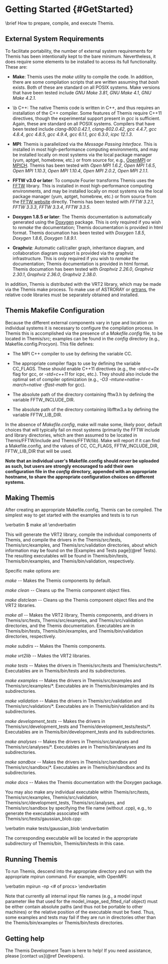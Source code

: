 Getting Started {#GetStarted}
============

\brief How to prepare, compile, and execute Themis.


External System Requirements
------------------------
To facilitate portability, the number of external system requirements for Themis has been intentionally kept to the bare minimum.  Nevertheless, it does require some elements to be installed to access its full functionality.  These are:

- **Make**: Themis uses the *make* utility to compile the code.  In addition, there are some compilation scripts that are written assuming that *bash* exists.  Both of these are standard on all POSIX systems.  Make versions that have been tested include *GNU Make 3.81*, *GNU Make 4.1*, *GNU Make 4.2.1*.

- \b C++: The native Themis code is written in C++, and thus requires an installation of the C++ compiler.  Some features of Themis require C++11 directives, though the experimental support present in *gcc* is sufficient.  Again, these are standard on all POSIX systems.  Compilers that have been tested include *clang-800.0.42.1*, *clang-802.0.42*, *gcc 4.4.7*, *gcc 4.8.4*, *gcc 4.8.5*, *gcc 4.9.4*, *gcc 6.1.1*, *gcc 6.3.0*, *icpc 12.1.3*.

- **MPI**: Themis is parallelized via the *Message Passing Interface*.  This is installed in most high-performance computing environments, and may be installed locally on most systems via the local package manager (yum, aptget, homebrew, etc.) or from source for, e.g., [OpenMPI](https://www.open-mpi.org/) or [MPICH](https://www.mpich.org/).  Themis has been tested with *Open MPI 1.6.2*, *Open MPI 1.6.5*, *Open MPI 1.10.3*, *Open MPI 1.10.4*, *Open MPI 2.0.2*, *Open MPI 2.1.1*.

- **FFTW v3.0 or later**: To compute Fourier transforms Themis uses the [FFTW](http://www.fftw.org/) library.  This is installed in most high-performance computing environments, and may be installed locally on most systems via the local package manager (yum, aptget, homebrew, etc.) or from source from the [FFTW website](http://www.fftw.org/) directly.  Themis has been tested with *FFTW 3.2.1*, *FFTW 3.3.3*, *FFTW 3.3.4*, *FFTW 3.3.5*.

- **Doxygen 1.8.5 or later**: The Themis documentation is automatically generated using the [Doxygen](http://www.doxygen.org/) package.  This is only required if you wish to *remake* the documentation; Themis documentation is provided in html format. Themis documation has been tested with *Doxygen 1.8.5*, *Doxygen 1.8.6*, *Doxygen 1.8.9.1*.

- **Graphviz**: Automatic call/caller graph, inheritance diagram, and collaboration diagram support is provided via the graphviz infrastructure.  This is only required if you wish to *remake* the documentation; Themis documentation is provided in html format. Themis documation has been tested with *Graphviz 2.26.0*, *Graphviz 2.30.1*, *Graphviz 2.36.0*, *Graphviz 2.38.0*.

In addition, Themis is distributed with the VRT2 library, which may be made via the Themis make process.  To make use of ASTRORAY or [grtrans](https://github.com/jadexter/grtrans), the relative code libraries must be separately obtained and installed.


Themis Makefile Configuration
------------------------
Because the different external components vary in type and location on individual systems it is necessary to configure the compilation process.  In Themis this is accomplished via the presence of a *Makefile.config* file, to be located in Themis/src; examples can be found in the *config* directory (e.g., Makefile.config.Procyon).  This file defines:

- The MPI C++ compiler to use by defining the variable CC.

- The appropriate compiler flags to use by defining the variable CC_FLAGS.  These should enable C++11 directives (e.g., the *-std=c+0x* flag for gcc, or *-std=c++11* for icpc, etc.).  They should also include the optimal set of compiler optimization (e.g., *-O3 -mtune=native -march=native -ffast-math* for gcc).

- The absolute path of the directory containing fftw3.h by defining the variable FFTW_INCLUDE_DIR.

- The absolute path of the directory containing libfftw3.a by defining the variable FFTW_LIB_DIR.

In the absence of *Makefile.config*, make will make some, likely poor, default choices that will typically fail on most systems (primarily the FFTW include and library directories, which are then assumed to be located in Themis/FFTW/include and Themis/FFTW/lib).  Make will report if it can find a Makefile.config, and the values of CC, CC_FLAGS, FFTW_INCLUDE_DIR, FFTW_LIB_DIR that will be used.

**Note that an individual user's Makefile.config should *never* be uploaded as such, but users are strongly encouraged to add their own configuration file in the *config* directory, appended with an appropriate hostname, to share the appropriate configuration choices on different systems.**


Making Themis
------------------------
After creating an appropriate Makefile.config, Themis can be compiled.  The simplest way to get started with the examples and tests is to run

\verbatim
$ make all
\endverbatim

This will generate the VRT2 library, compile the individual components of Themis, and compile the drivers in the Themis/src/tests, Themis/src/examples, and Themis/src/validation directories, about which information may be found on the [Examples and Tests page](@ref Tests).  The resulting executables will be found in Themis/bin/tests, Themis/bin/examples, and Themis/bin/validation, respectively.

Specific make options are:

*make* -- Makes the Themis components by default.

*make clean* -- Cleans up the Themis component object files.

*make distclean* -- Cleans up the Themis component object files and the VRT2 libraries.

*make all* -- Makes the VRT2 library, Themis components, and drivers in Themis/src/tests, Themis/src/examples, and Themis/src/validation directories, and the Themis documentation.  Executables are in Themis/bin/tests, Themis/bin/examples, and Themis/bin/validation directories, respectively. 

*make subdirs* -- Makes the Themis components.

*make vrt2lib* -- Makes the VRT2 libraries.

*make tests* -- Makes the drivers in Themis/src/tests and Themis/src/tests/*.  Executables are in Themis/bin/tests and its subdirectories.

*make examples* -- Makes the drivers in Themis/src/examples and Themis/src/examples/*.  Executables are in Themis/bin/examples and its subdirectories.

*make validation* -- Makes the drivers in Themis/src/validation and Themis/src/validation/*.  Executables are in Themis/bin/validation and its subdirectories.

*make development_tests* -- Makes the drivers in Themis/src/development_tests and Themis/development_tests/tests/*.  Executables are in Themis/bin/development_tests and its subdirectories.

*make analyses* -- Makes the drivers in Themis/src/analyses and Themis/src/analyses/*.  Executables are in Themis/bin/analyses and its subdirectories.

*make sandbox* -- Makes the drivers in Themis/src/sandbox and Themis/src/sandbox/*.  Executables are in Themis/bin/sandbox and its subdirectories.

*make docs* -- Makes the Themis documentation with the Doxygen package.

You may also make any individual executable within Themis/src/tests, Themis/src/examples, Themis/src/validation, Themis/src/development_tests, Themis/src/analyses, and Themis/src/sandbox by specifying the file name (without .cpp), e.g., to generate the executable associated with Themis/src/tests/gaussian_blob.cpp:

\verbatim
make tests/gaussian_blob
\endverbatim

The corresponding executable will be located in the appropriate subdirectory of Themis/bin, Themis/bin/tests in this case.

Running Themis
------------------------
To run Themis, descend into the appropriate directory and run with the appropriate mpirun command.  For example, with OpenMPI:

\verbatim
mpirun -np <# of procs> <executable>
\endverbatim

Note that currently all internal input file names (e.g., a model input parameter like that used for the model_image_sed_fitted_riaf object) must be either contain absolute paths (and thus not be portable to other machines) or the relative position of the executable must be fixed.  Thus, some examples and tests may fail if they are run in directories other than the Themis/bin/examples or Themis/bin/tests directories.  


Getting help
------------------------
The Themis Development Team is here to help! If you need assistance, please [contact us](@ref Developers).




